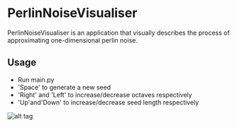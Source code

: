 # PerlinNoiseVisualiser

PerlinNoiseVisualiser is an application that visually describes the process of approximating one-dimensional perlin noise.

## Usage

- Run main.py
- 'Space' to generate a new seed
- 'Right' and 'Left' to increase/decrease octaves respectively
- 'Up'and'Down' to increase/decrease seed length respectively

![alt tag](https://user-images.githubusercontent.com/42449953/51113361-7706e600-184d-11e9-9448-e41c047307e5.png)
